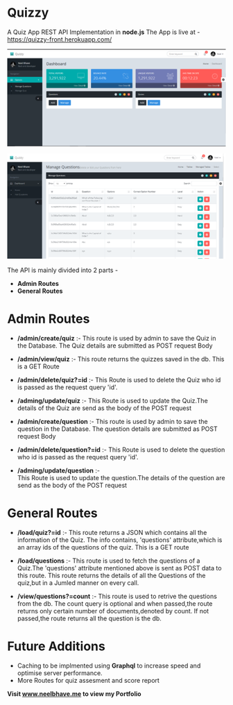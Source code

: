 # Quizzy
A Quiz App REST API Implementation in **node.js**
The App is live at - https://quizzy-front.herokuapp.com/

![Admin Panel](https://github.com/neelgeek/Quizzy/blob/frontend/assets/img/panel.png)

![Question Panel](https://github.com/neelgeek/Quizzy/blob/frontend/assets/img/ques.png)

The API is mainly divided into 2 parts -
- **Admin Routes**
- **General Routes**


# Admin Routes 

- **/admin/create/quiz** :-
  This route is used by admin to save the Quiz in the Database. The Quiz details are submitted as POST request Body
  
 - **/admin/view/quiz** :- 
  This route returns the quizzes saved in the db. This is a GET Route
 
 - **/admin/delete/quiz?=id** :- 
  This Route is used to delete the Quiz who id is passed as the request query 'id'.
  
 - **/adming/update/quiz** :- 
  This Route is used to update the Quiz.The details of the Quiz are send as the body of the POST request
  
- **/admin/create/question** :- 
  This route is used by admin to save the question in the Database. The question details are submitted as POST request Body
  
 - **/admin/delete/question?=id** :- 
  This Route is used to delete the question who id is passed as the request query 'id'.
  
 - **/adming/update/question** :-  
  This Route is used to update the question.The details of the question are send as the body of the POST request
 
# General Routes

- **/load/quiz?=id** :- 
  This route returns a JSON which contains all the information of the Quiz. The info contains, 'questions' attribute,which is an array     ids   of   the questions of the quiz. This is a GET route

- **/load/questions** :- 
  This route is used to fetch the questions of a Quiz.The 'questions' attribute mentioned above is sent as POST data to this route. This   route returns the details of all the Questions of the quiz,but in a Jumled manner on every call.
  
- **/view/questions?=count** :- 
  This route is used to retrive the questions from the db. The count query is optional and when passed,the route returns only certain     number of documents,denoted by count. If not passed,the route returns all the question is the db.

# Future Additions
- Caching to be implmented using **Graphql** to increase speed and optimise server performance.
- More Routes for quiz assesment and score report


**Visit www.neelbhave.me to view my Portfolio**

